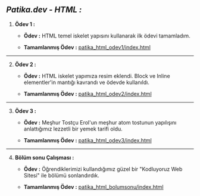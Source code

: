 ## *Patika.dev - HTML :*

1. **Ödev 1 :**
   
    - **Ödev :** HTML temel iskelet yapısını kullanarak ilk ödevi tamamladım.

    - **Tamamlanmış Ödev :** [patika_html_odev1/index.html](https://github.com/halilenesozdemir/Patika.dev-HTML-Homeworks/tree/main/patika_html_odev1)

---

2. **Ödev 2 :**
   
    - **Ödev :** HTML iskelet yapımıza resim eklendi. Block ve Inline elementler'in mantığı kavrandı ve ödevde kullanıldı.

    - **Tamamlanmış Ödev :** [patika_html_odev2/index.html](https://github.com/halilenesozdemir/Patika.dev-HTML-Homeworks/tree/main/patika_html_odev2)
---

3. **Ödev 3 :**
   
    - **Ödev :** Meşhur Tostçu Erol'un meşhur atom tostunun yapılışını anlattığımız lezzetli bir yemek tarifi oldu.

    - **Tamamlanmış Ödev :** [patika_html_odev3/index.html](https://github.com/halilenesozdemir/Patika.dev-HTML-Homeworks/tree/main/patika_html_odev3)
---

4. **Bölüm sonu Çalışması :**
   
    - **Ödev :** Öğrendiklerimizi kullandığımız güzel bir "Kodluyoruz Web Sitesi" ile bölümü sonlandırdık.

    - **Tamamlanmış Ödev :** [patika_html_bolumsonu/index.html](https://github.com/halilenesozdemir/Patika.dev-HTML-Homeworks/tree/main/patika_html_bolumsonu)
